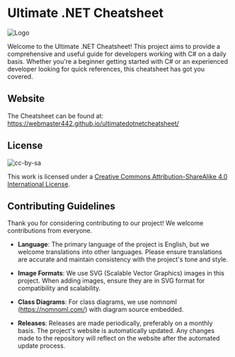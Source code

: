 # Ultimate .NET Cheatsheet

![Logo](https://raw.githubusercontent.com/webmaster442/ultimatecharpcheatsheet/main/img/header.svg)

Welcome to the Ultimate .NET Cheatsheet! This project aims to provide a comprehensive and useful guide for developers working with C# on a daily basis. Whether you're a beginner getting started with C# or an experienced developer looking for quick references, this cheatsheet has got you covered.

## Website

The Cheatsheet can be found at: https://webmaster442.github.io/ultimatedotnetcheatsheet/

## License

![cc-by-sa](https://raw.githubusercontent.com/webmaster442/ultimatecharpcheatsheet/main/img/by-sa.svg)

This work is licensed under a [Creative Commons Attribution-ShareAlike 4.0 International License](https://creativecommons.org/licenses/by-sa/4.0/).

## Contributing Guidelines

Thank you for considering contributing to our project! We welcome contributions from everyone.

* **Language**: The primary language of the project is English, but we welcome translations into other languages. Please ensure translations are accurate and maintain consistency with the project's tone and style.

* **Image Formats**: We use SVG (Scalable Vector Graphics) images in this project. When adding images, ensure they are in SVG format for compatibility and scalability.

* **Class Diagrams**: For class diagrams, we use nomnoml (https://nomnoml.com/) with diagram source embedded.

* **Releases**: Releases are made periodically, preferably on a monthly basis. The project's website is automatically updated. Any changes made to the repository will reflect on the website after the automated update process.
